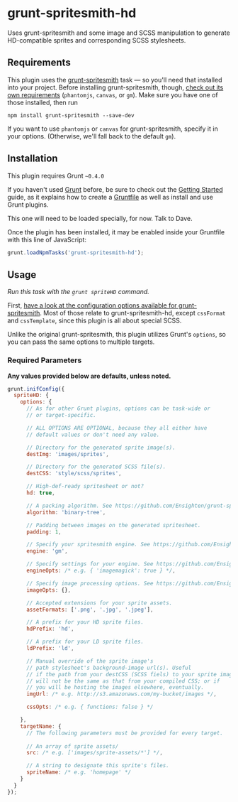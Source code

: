 # grunt-spritesmith-hd

Uses grunt-spritesmith and some image and SCSS manipulation to generate HD-compatible sprites and corresponding SCSS stylesheets.

## Requirements
This plugin uses the [grunt-spritesmith](https://github.com/Ensighten/grunt-spritesmith) task &mdash; so you'll need that installed into your project. Before installing grunt-spritesmith, though, [check out its own requirements](https://github.com/Ensighten/grunt-spritesmith#requirements) (`phantomjs`, `canvas`, or `gm`). Make sure you have one of those installed, then run

```base
npm install grunt-spritesmith --save-dev
```

If you want to use `phantomjs` or `canvas` for grunt-spritesmith, specify it in your options. (Otherwise, we'll fall back to the default `gm`).

## Installation

This plugin requires Grunt `~0.4.0`

If you haven't used [Grunt](http://gruntjs.com/) before, be sure to check out the [Getting Started](http://gruntjs.com/getting-started) guide, as it explains how to create a [Gruntfile](http://gruntjs.com/sample-gruntfile) as well as install and use Grunt plugins.

This one will need to be loaded specially, for now. Talk to Dave.

Once the plugin has been installed, it may be enabled inside your Gruntfile with this line of JavaScript:

```js
grunt.loadNpmTasks('grunt-spritesmith-hd');
```

## Usage

*Run this task with the `grunt spriteHD` command.*

First, [have a look at the configuration options available for grunt-spritesmith](https://github.com/Ensighten/grunt-spritesmith#usage). Most of those relate to grunt-spritesmith-hd, except `cssFormat` and `cssTemplate`, since this plugin is all about special SCSS.

Unlike the original grunt-spritesmith, this plugin utilizes Grunt's `options`, so you can pass the same options to multiple targets.

### Required Parameters

**Any values provided below are defaults, unless noted.**

```javascript
grunt.inifConfig({
  spriteHD: {
    options: {
      // As for other Grunt plugins, options can be task-wide or
      // or target-specific.

      // ALL OPTIONS ARE OPTIONAL, because they all either have
      // default values or don't need any value.

      // Directory for the generated sprite image(s).
      destImg: 'images/sprites',

      // Directory for the generated SCSS file(s).
      destCSS: 'style/scss/sprites',

      // High-def-ready spritesheet or not?
      hd: true,

      // A packing algorithm. See https://github.com/Ensighten/grunt-spritesmith#algorithms.
      algorithm: 'binary-tree',

      // Padding between images on the generated spritesheet.
      padding: 1,

      // Specify your spritesmith engine. See https://github.com/Ensighten/grunt-spritesmith#requirements.
      engine: 'gm',

      // Specify settings for your engine. See https://github.com/Ensighten/grunt-spritesmith#gm-graphics-magick--image-magick.
      engineOpts: /* e.g. { 'imagemagick': true } */,

      // Specify image processing options. See https://github.com/Ensighten/grunt-spritesmith#usage.
      imageOpts: {},

      // Accepted extensions for your sprite assets.
      assetFormats: ['.png', '.jpg', '.jpeg'],

      // A prefix for your HD sprite files.
      hdPrefix: 'hd',

      // A prefix for your LD sprite files.
      ldPrefix: 'ld',

      // Manual override of the sprite image's
      // path stylesheet's background-image url(s). Useful
      // if the path from your destCSS (SCSS fiels) to your sprite image(s)
      // will not be the same as that from your compiled CSS; or if
      // you will be hosting the images elsewhere, eventually.
      imgUrl: /* e.g. http://s3.amazonaws.com/my-bucket/images */,

      cssOpts: /* e.g. { functions: false } */

    },
    targetName: {
      // The following parameters must be provided for every target.
      
      // An array of sprite assets/
      src: /* e.g. ['images/sprite-assets/*'] */,

      // A string to designate this sprite's files.
      spriteName: /* e.g. 'homepage' */
    }
  }
});
```



